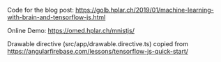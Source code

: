 Code for the blog post: https://golb.hplar.ch/2019/01/machine-learning-with-brain-and-tensorflow-js.html

Online Demo: https://omed.hplar.ch/mnistjs/

Drawable directive (src/app/drawable.directive.ts) copied from 
https://angularfirebase.com/lessons/tensorflow-js-quick-start/
